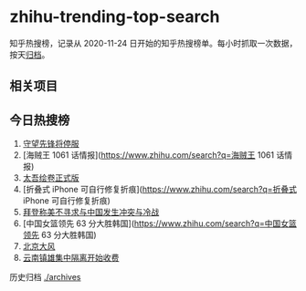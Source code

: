 # zhihu-trending-top-search

知乎热搜榜，记录从 2020-11-24 日开始的知乎热搜榜单。每小时抓取一次数据，按天[归档](./archives)。

## 相关项目

## 今日热搜榜

<!-- BEGIN -->
<!-- 最后更新时间 Fri Sep 23 2022 07:17:30 GMT+0800 (China Standard Time) -->

1. [守望先锋将停服](https://www.zhihu.com/search?q=守望先锋将停服)
1. [海贼王 1061 话情报](https://www.zhihu.com/search?q=海贼王 1061 话情报)
1. [太吾绘卷正式版](https://www.zhihu.com/search?q=太吾绘卷正式版)
1. [折叠式 iPhone 可自行修复折痕](https://www.zhihu.com/search?q=折叠式 iPhone 可自行修复折痕)
1. [拜登称美不寻求与中国发生冲突与冷战](https://www.zhihu.com/search?q=拜登称美不寻求与中国发生冲突与冷战)
1. [中国女篮领先 63 分大胜韩国](https://www.zhihu.com/search?q=中国女篮领先 63 分大胜韩国)
1. [北京大风](https://www.zhihu.com/search?q=北京大风)
1. [云南镇雄集中隔离开始收费](https://www.zhihu.com/search?q=云南镇雄集中隔离开始收费)

<!-- END -->

历史归档 [./archives](./archives)
